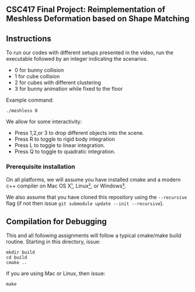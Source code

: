 
## CSC417 Final Project: Reimplementation of Meshless Deformation based on Shape Matching
## Instructions
To run our codes with different setups presented in the video, run the executable followed by an integer indicating the scenarios. 
- 0 for bunny collision
- 1 for cube collision 
- 2 for cubes with different clustering
- 3 for bunny animation while fixed to the floor

Example command:
  
    ./meshless 0

We allow for some interactivity:
* Press 1,2,or 3 to drop different objects into the scene.
* Press R to toggle to rigid body integration 
* Press L to toggle to linear integration. 
* Press Q to toggle to quadratic integration.

### Prerequisite installation

On all platforms, we will assume you have installed cmake and a modern c++
compiler on Mac OS X[¹](#¹macusers), Linux[²](#²linuxusers), or
Windows[³](#³windowsusers).

We also assume that you have cloned this repository using the `--recursive`
flag (if not then issue `git submodule update --init --recursive`). 

## Compilation for Debugging

This and all following assignments will follow a typical cmake/make build
routine. Starting in this directory, issue:

    mkdir build
    cd build
    cmake ..

If you are using Mac or Linux, then issue:

    make
